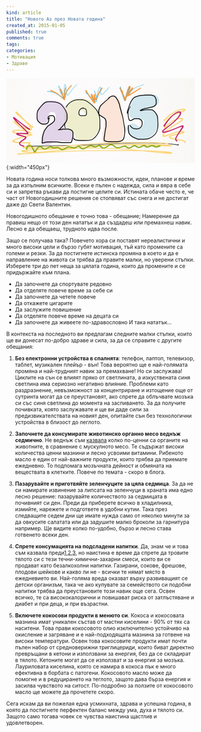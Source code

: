 ```yaml
---
kind: article
title: "Новото Аз през Новата година"
created_at: 2015-01-05 
published: true
comments: true
tags:
categories:
- Мотивация
- Здраве
---
```

![Нова Година](/images/posts/Newyear.jpg){:width="450px"}

Новата година носи толкова много възможности, идеи, планове и време за да изпълним всичките. Всеки е пълен с надежда, сила и вяра в себе си и запретва ръкави да постигне целите си. Истината обаче често е, че част от Новогодишните решения се стопвяват със снега и не достигат даже до Свети Валентин.

Новогодишното обещание е точно това - обещание; Намерение да правиш нещо от този ден нататък и да създадеш или премахнеш навик. Лесно е да обещаеш, трудното идва после. 

Защо се получава така? Повечето хора си поставят нереалистични и много високи цели и бързо губят мотивация, тъй като промените са големи и резки. За да постигнете истинска промяна в което и да е направление на живота си трябва да правите малки, но уверени стъпки. Изберете три до пет неща за цялата година, които да промените и се придържайте към плана.

- Да започнете да спортувате редовно
- Да отделяте повече време за себе си
- Да започнете да четете повече
- Да откажете цигарите 
- Да заслужите повишение
- Да отделяте повече време на децата си
- Да започнете да живеете по-здравословно
И така нататък...

В контекста на последното ви предлагам следните малки стъпки, които ще ви донесат по-добро здраве и сила, за да се справите с другите обещания:

1. **Без електронни устройства в спалнята**: телефон, лаптоп, телевизор, таблет, музикален плейър - вън! Това вероятно ще е най-голямата промяна и най-трудният навик за премахване! Но си заслужава! Циклите на сън се влияят пряко от светлината, а изкуствената синя светлина има сериозно негативно влияние. Проблеми като раздразнение, невъзможност за концентриране и изтощение още от сутринта могат да се преустановят, ако спрете да облъчвате мозъка си със синя светлина до момента на заспиването. За да получите почивката, която заслужавате и ще ви даде сили за предизвикателствата на новият ден, опитайте сън без технологични устройства в близост до леглото.

2. **Започнете да консумирате животинско органно месо веднъж седмично**. Не веднъж съм [казвала](/blog/2014-07-27-%D1%85%D1%80%D0%B0%D0%BD%D0%B0%D1%82%D0%B0-%D0%BA%D0%B0%D1%82%D0%BE-%D0%BB%D0%B5%D0%BA%D0%B0%D1%80%D1%81%D1%82%D0%B2%D0%BE-%D1%87%D0%B5%D1%80%D0%B5%D0%BD-%D0%B4%D1%80%D0%BE%D0%B1/) колко по-ценни са органите на животните, в сравнение с мускулното месо. Те съдържат високи количества ценни мазнини и лесно усвоими витамини. Рибеното масло е един от най-важните продукти, които трябва да приемате ежедневно. То подпомага мозъчната дейност и обмяната на веществата в клетките. Повече по темата - скоро в блога.

3. **Пазарувайте и приготвяйте зеленчуците за цяла седмица**. За да не си намирате извинение за липсата на зеленчуци в храната има едно лесно решение: пазарувайте количеството за седмицата в почивният си ден. Преди да приберете всичко в хладилника, измийте, нарежете и подгответе в удобни кутии. Така през следващите седем дни ще имате нужда само от няколко минути за да овкусите салатата или да задушите малко броколи за гарнитура например. Ще видите колко по-удобно, бързо и лесно става готвенето всеки ден.

4. **Спрете консумацията на подсладени напитки**. Да, знам че и това съм казвала преди[1](/blog/2014-05-05-%D0%BD%D0%B0%D0%B8%D1%81%D1%82%D0%B8%D0%BD%D0%B0-%D0%BB%D0%B8-%D0%B7%D0%B0%D1%85%D0%B0%D1%80%D1%82%D0%B0-%D0%B5-%D1%82%D0%BE%D0%BB%D0%BA%D0%BE%D0%B2%D0%B0-%D0%B2%D1%80%D0%B5%D0%B4%D0%BD%D0%B0/),[2](/blog/2014-06-15-%D0%BA%D0%B0%D0%BA-%D0%B4%D0%B0-%D1%81%D0%B5-%D0%BE%D1%82%D0%BA%D0%B0%D0%B6%D0%B5%D0%BC-%D0%BE%D1%82-%D0%B2%D1%80%D0%B5%D0%B4%D0%BD%D0%B8%D1%82%D0%B5-%D0%BD%D0%B0%D0%B2%D0%B8%D1%86%D0%B8/),[3](/blog/2014-08-02-%D0%BF%D0%B5%D1%82-%D1%81%D1%82%D1%8A%D0%BF%D0%BA%D0%B8-%D0%BA%D1%8A%D0%BC-%D0%B7%D0%B4%D1%80%D0%B0%D0%B2%D0%BE%D1%81%D0%BB%D0%BE%D0%B2%D0%BD%D0%BE-%D1%85%D1%80%D0%B0%D0%BD%D0%B5%D0%BD%D0%B5/), но наистина е време да спрете да тровите тялото си с тези течни-химични-захарни смеси, които ви се продават като безалкохолни напитки. Газирани, сокове, фрешове, плодови шейкове и какво ли не - всички те нямат място в ежедневието ви. Най-голяма вреда оказват върху развиващият се детски организъм, така че ако купувате за семейството си подобни напитки трябва да преустановите този навик още сега. Освен всичко, те са висококалорични и повишават риска от затлъстяване и диабет и при деца, и при възрастни.

5. **Включете кокосови продукти в менюто си**. Кокоса и кокосовата мазнина имат уникален състав от мастни киселини - 90% от тях са наситени. Това прави кокосовото олио изключително устойчиво на окисление и загряване и е най-подходящата мазнина за готвене на високи температури. Освен това кокосовите продукти имат почти пълен набор от средноверижни триглицериди, които биват директно превръщани в кетони и използвани за енергия, без да се складират в тялото. Кетоните могат да се използват и за енергия за мозъка. Лауриловата киселина, която се намира в кокоса пък е много ефективна в борбата с патогени. Кокосовото масло може да помогне и в редуцирането на теглото, защото дава бърза енергия и засилва чувството на ситост. По-подробно за ползите от кокосовото масло ще можете да прочетете скоро.

Сега искам да ви пожелая една усмихната, здрава и успешна година, в която да постигнете перфектен баланс между ума, духа и тялото си. Защото само тогава човек се чувства наистина щастлив и удовлетворен.
